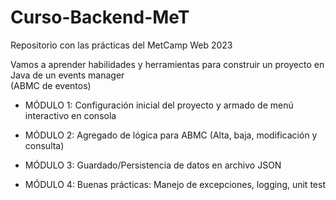 # Curso-Backend-MeT
Repositorio con las prácticas del MetCamp Web 2023

Vamos a aprender habilidades y herramientas para construir un proyecto en Java de un events manager  
(ABMC de eventos)

- MÓDULO 1: Configuración inicial del proyecto y armado de menú interactivo en consola

- MÓDULO 2: Agregado de lógica para ABMC (Alta, baja, modificación y consulta)

- MÓDULO 3: Guardado/Persistencia de datos en archivo JSON

- MÓDULO 4: Buenas prácticas: Manejo de excepciones, logging, unit test
